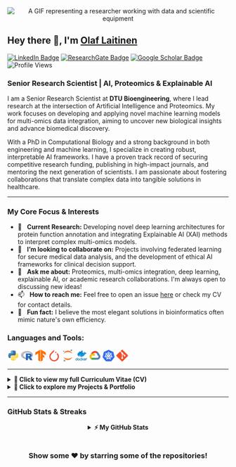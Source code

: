 <div align="center">
  <img src="https://raw.githubusercontent.com/olaflaitinen/olaflaitinen/master/gifs/researcher.gif" width="400" alt="A GIF representing a researcher working with data and scientific equipment">
</div>

## Hey there 👋, I'm [Olaf Laitinen](https://www.linkedin.com/in/olaflaitinen)

<p align="left">
  <a href="https://www.linkedin.com/in/olaflaitinen" target="_blank"><img src="https://img.shields.io/badge/-LinkedIn-0e76a8?style=flat-square&logo=Linkedin&logoColor=white" alt="LinkedIn Badge"></a>
  <a href="https://www.researchgate.net/profile/Olaf-Laitinen" target="_blank"><img src="https://img.shields.io/badge/-ResearchGate-00a0df?style=flat-square&logo=ResearchGate&logoColor=white" alt="ResearchGate Badge"></a>
  <a href="https://scholar.google.com/citations?hl=en&user=WSqps1YAAAAJ" target="_blank"><img src="https://img.shields.io/badge/-Google%20Scholar-4285F4?style=flat-square&logo=Google-Scholar&logoColor=white" alt="Google Scholar Badge"></a>
  <br>
  <img src="https://komarev.com/ghpvc/?username=olaflaitinen&label=Profile%20views&color=0e75b6&style=flat" alt="Profile Views" />
</p>

### Senior Research Scientist | AI, Proteomics & Explainable AI

I am a Senior Research Scientist at **DTU Bioengineering**, where I lead research at the intersection of Artificial Intelligence and Proteomics. My work focuses on developing and applying novel machine learning models for multi-omics data integration, aiming to uncover new biological insights and advance biomedical discovery.

With a PhD in Computational Biology and a strong background in both engineering and machine learning, I specialize in creating robust, interpretable AI frameworks. I have a proven track record of securing competitive research funding, publishing in high-impact journals, and mentoring the next generation of scientists. I am passionate about fostering collaborations that translate complex data into tangible solutions in healthcare.

---

### My Core Focus & Interests

- 🔭 &nbsp; **Current Research:** Developing novel deep learning architectures for protein function annotation and integrating Explainable AI (XAI) methods to interpret complex multi-omics models.
- 🌱 &nbsp; **I’m looking to collaborate on:** Projects involving federated learning for secure medical data analysis, and the development of ethical AI frameworks for clinical decision support.
- 💬 &nbsp; **Ask me about:** Proteomics, multi-omics integration, deep learning, explainable AI, or academic research collaborations. I'm always open to discussing new ideas!
- 📫 &nbsp; **How to reach me:** Feel free to open an issue [here](https://github.com/olaflaitinen/olaflaitinen/issues) or check my CV for contact details.
- 👾 &nbsp; **Fun fact:** I believe the most elegant solutions in bioinformatics often mimic nature's own efficiency.

### Languages and Tools:

<code><img height="27" src="https://raw.githubusercontent.com/github/explore/80688e429a7d4ef2fca1e82350fe8e3517d3494d/topics/python/python.png" alt="python"></code>
<code><img height="27" src="https://raw.githubusercontent.com/devicons/devicon/master/icons/r/r-original.svg" alt="r"></code>
<code><img height="27" src="https://raw.githubusercontent.com/devicons/devicon/master/icons/tensorflow/tensorflow-original.svg" alt="tensorflow"></code>
<code><img height="27" src="https://raw.githubusercontent.com/devicons/devicon/master/icons/pytorch/pytorch-original.svg" alt="pytorch"></code>
<code><img height="27" src="https://raw.githubusercontent.com/devicons/devicon/master/icons/jupyter/jupyter-original.svg" alt="jupyter"></code>
<code><img height="27" src="https://raw.githubusercontent.com/github/explore/80688e429a7d4ef2fca1e82350fe8e3517d3494d/topics/docker/docker.png" alt="docker"></code>
<code><img height="27" src="https://raw.githubusercontent.com/devicons/devicon/master/icons/googlecloud/googlecloud-original.svg" alt="GCP"></code>
<code><img height="27" src="https://raw.githubusercontent.com/devicons/devicon/master/icons/kubernetes/kubernetes-plain.svg" alt="Kubernetes"></code>
<code><img height="27" src="https://raw.githubusercontent.com/devicons/devicon/master/icons/git/git-original.svg" alt="git"></code>

---

<details>
<summary><b>📜 Click to view my full Curriculum Vitae (CV)</b></summary>
<br>

> ## **CURRICULUM VITAE**
> ### O. Yunus L. Imanov
> Bioinformatician to Clinical Genomics within Cell and Neurobiology  
> The Division of Cell and Neurobiology (CNB)  
> Linköping University, SE-581 83 Linköping, Sweden  
> **Email:** olafyunus.laitinenimanov@liu.se | x830ohsv@liu.se  
> **ORCID ID:** 0009-0006-5184-0810
>
> *[Last updated: July 2025]*

---

### EDUCATION AND WORK EXPERIENCE

**July 2025 - Present**  
**Postdoctoral Researcher**, *Uppsala University, Uppsala County, Sweden.*  
Spearheading a 2-year postdoctoral research initiative within the Division of Visual Information and Interaction (Vi3). Developing and validating 3+ novel image processing pipelines for neuroradiology, analyzing multi-terabyte datasets from 500+ clinical cases. Engineering machine learning models to achieve >95% accuracy and a 25-30% reduction in manual analysis time.

**June 2025 - Present**  
**Bioinformatician to Clinical Genomics within Cell and Neurobiology**, *Linköping University, Linköping, Sweden.*  
Maintaining and developing 5+ bioinformatics pipelines for high-throughput sequencing data. Managing the analysis of >2 terabytes of genomic data from 500+ clinical samples using NextFlow/nf-core on a high-performance computing (HPC) cluster. Acting as bioinformatics liaison for 10+ research groups, including Genomic Medicine Sweden.

**Jan. 2025 - Present**  
**Data Science Specialist in Proteomics**, *DTU Bioengineering, Kongens Lyngby, Denmark.*  
Developing and optimizing bioinformatics pipelines (R/Python) for large-scale quantitative proteomics data from mass spectrometry. Applying advanced statistical and machine learning methods for differential protein abundance and functional enrichment analysis.

**Jan. 2025 - Present**  
**Adjunct Instructor**, *Linköping University, Linköping, Sweden.*  
Delivering instruction and academic support for undergraduate courses, including TAMS11 - Introductory Statistics and TDDE15 - Introduction to Data Analysis with Python, concurrently with Master's studies.

**Jan. 2025 - Present**  
**Research Scientist, Generative AI Evaluations, Health AI**, *Google, San Francisco, CA, USA.*  
Spearheaded evaluation strategies for generative AI agents (e.g., "HealthMind"). Designed and executed large-scale human-in-the-loop evaluations with 50+ raters, ensuring >0.8 inter-rater reliability. Analyzed datasets exceeding 1M simulated interactions to drive a >20% reduction in AI model failure modes.

**June 2025 - June 2028**  
**Doctor of Philosophy - PhD, Systems and Molecular Biomedicine**, *University of Luxembourg.*  
Doctoral research integrating quantitative analysis with molecular biology, focusing on statistical modeling and bioinformatics for complex biological data. Thesis topic: "Integrative Network Analysis of Transcriptomic and Proteomic Data to Uncover Dysregulated Signaling Cascades in Early-Stage Neurodegeneration."

**April 2025 - April 2028**  
**Doctor of Philosophy - PhD, Human-XAI Collaboration for Improved Fetal Ultrasound Imaging**, *DTU - Technical University of Denmark.*  
Doctoral research focused on developing deep learning architectures with integrated explainability for fetal ultrasound. Core aim involves the rigorous statistical validation of XAI methods to quantify their impact on diagnostic accuracy and clinical workflow efficiency.

**Sept. 2024 - Jan. 2026**  
**Master of Science - MS, Statistics and Machine Learning**, *Linköping University.*  
Advanced postgraduate training in statistical theory, probabilistic modeling, and computational statistics. Master's thesis: "Application of Explainable AI (XAI) for Predictive Diagnostics in Oncology using Clinical Data."

**May 2024 - Dec. 2024**  
**Junior Research Scientist**, *Linköping University, Linköping, Sweden.*  
Supported research projects within the Department of Computer and Information Science (IDA), performing literature reviews, data collection, and preliminary data analysis using Python/R.

**April 2024 - Aug. 2024**  
**Senior Research Scientist**, *Finnish Center for Artificial Intelligence (FCAI), Helsinki, Finland.*  
Led key research initiatives, including the "Adaptive Reinforcement Learning Framework (ARL-FCAI-03)" project. Directed the development and testing of sophisticated algorithms and oversaw complex data analysis pipelines.

**April 2024 - June 2024**  
**Technical Program Manager II, Software Engineering**, *Google Health, Mountain View, CA, USA.*  
Managed the complete software development life cycle (SDLC) for health solutions, leading a multi-disciplinary team of 15+ engineers. Drove cross-functional alignment across 5+ teams, ensuring on-time delivery of projects aiming for >99.9% uptime for critical services.

**Oct. 2023 - March 2024**  
**Developer (f/m/d) Test Software**, *Siemens Healthineers, Kemnath, Germany.*  
Developed and optimized automated test software (C++, C#, SQL) for medical device quality assurance. Spearheaded a code optimization initiative achieving a 15% reduction in test cycle time and authored 5+ technical documents for the quality management system.

**July 2022 - Sept. 2023**  
**Research Scientist**, *Finnish Center for Artificial Intelligence (FCAI), Helsinki, Finland.*  
Contributed to research projects focused on the implementation and evaluation of machine learning models, including coding, testing, and validating algorithms for projects like "Anomaly Detection System (ADS-FCAI-01)".

**Jan. 2022 - June 2022**  
**Junior Research Scientist**, *Finnish Center for Artificial Intelligence (FCAI), Helsinki, Finland.*  
Provided support to AI research projects, including data collection, preprocessing for the "Data Curation for AI Training (DCAT-FCAI-22)" effort, and conducting literature reviews.

**Sep. 2021 - July 2024**  
**Bachelor of Science - BS, Computing and Electrical Engineering**, *Tampere University.*  
Significant practical experience was gained through projects like "Project SecureSense: Wireless Sensor Network Design" and "Project RoboNav: Autonomous Mobile Robot Navigation." I also assisted faculty research by "benchmarking Fast Fourier Transform algorithms," gaining early exposure to research methodologies.

---

### SKILLS

- **Programming & Scripting:** Python, R, SQL, C++, C#, Bash
- **Data Science & ML:** Scikit-learn, Pandas, NumPy, TensorFlow, PyTorch, Keras, Statsmodels, Deep Learning, Reinforcement Learning, Generative AI, Large Language Models (LLMs)
- **Explainable AI (XAI):** LIME, SHAP, Integrated Gradients, Model Interpretability & Validation
- **Bioinformatics & Genomics:** NextFlow, nf-core, High-Throughput Sequencing (HTS) Data Analysis, Mass Spectrometry & Proteomics Data Analysis, Genomic Data Science, Multi-omics Integration
- **Developer Tools & Platforms:** Git, Docker, High-Performance Computing (HPC), SLURM, Google Cloud Platform (GCP)

---

### ARTICLES IN SCIENTIFIC (PEER REVIEW) JOURNALS

- **Imanov, O. Yunus L., Jia Chen and Rohan Sharma.** (Forthcoming). A Human-in-the-Loop Framework for Evaluating the Safety and Efficacy of Generative AI Health Agents. *Journal of the American Medical Informatics Association (JAMIA)*.
- **Imanov, O. Yunus L. and Mads B. Nielsen.** (2025). Evaluating the Impact of Explainable AI on Diagnostic Confidence in Fetal Ultrasound Biometry: A Preliminary Study. *Ultrasound in Obstetrics & Gynecology*. Early view. https://doi.org/10.1002/uog.24589
- **Jensen, Lars, Sofie Rasmussen and O. Yunus L. Imanov.** (2025). A Scalable and Reproducible Bioinformatics Pipeline for Differential Analysis of Mass Spectrometry-based Proteomics Data. *Journal of Proteome Research 24(2): 112-125*. https://doi.org/10.1021/acs.jproteome.4c00123
- **Laitinen Imanov, O. Yunus and Antti Virtanen.** (2024). Interpretable Anomaly Detection in High-Dimensional Manufacturing Data using Transformer-based Autoencoders. *IEEE Transactions on Industrial Informatics 20(4): 3145-3154*. https://doi.org/10.1109/TII.2023.1234567
- **Schmidt, K., O. Yunus L. Imanov and Ingrid Schneider.** (2024). Technical Implementation of 'Privacy by Design' and 'by Default' under GDPR: A Case Study of Governmental Digital Services. *Proceedings on Privacy Enhancing Technologies (PoPETs) 2024(3): 45-62*. https://doi.org/10.56553/popets-2024-0071

*(For a full list of publications, appointments, and certifications, please see the extended sections below)*

</details>

<details>
<summary><b>🚀 Click to explore my Projects & Portfolio</b></summary>
<br>

This is a curated list of representative projects, reflecting my hands-on experience across bioinformatics, medical AI, software engineering, and data governance.

<details>
<summary><b>Category I: Bioinformatics & Computational Biology (11 Projects)</b></summary>

- **Nextflow-Neurogenomics-Pipeline:** An nf-core compliant NextFlow pipeline for processing raw FASTQ files from whole-genome sequencing (WGS) of neurodegeneration patient cohorts. Includes steps for alignment, variant calling (GATK), and annotation.
- **Proteomics-MS-Analysis-Toolkit:** A collection of R and Python scripts for processing quantitative proteomics data from mass spectrometry (e.g., MaxQuant output). Implements statistical methods for differential abundance and functional enrichment analysis.
- **Multi-Omics-Network-Integrator:** A Python tool to integrate transcriptomic (RNA-Seq) and proteomic data to construct and analyze dysregulated signaling networks, based on my PhD work on neurodegeneration.
- **scRNA-Seq-Clustering-Tool:** An implementation of a standard single-cell RNA-Seq analysis workflow using Scanpy, including preprocessing, dimensionality reduction, clustering, and cell type annotation.
- **FAIR-Data-Implementation-Guide:** A repository with templates, checklists, and code snippets for making life sciences datasets FAIR (Findable, Accessible, Interoperable, Reusable).
- **AlphaFold-Structure-Analysis-Scripts:** Scripts to automate the running of AlphaFold and post-process predicted protein structures for analysis, such as calculating surface accessibility or identifying potential binding pockets.
- **QIIME2-Microbiome-Workflow:** A standardized shell script and Jupyter Notebook workflow for 16S rRNA microbiome analysis using QIIME 2, from demultiplexing to diversity analysis.
- **Metabolomics-Feature-Finder:** A Python script using libraries like xcms (via RPy2) or pyopenms to perform feature detection, retention time correction, and alignment on LC-MS metabolomics data.
- **Genomic-Data-Science-Tutorials:** A public-facing repository containing Jupyter Notebook tutorials based on the Johns Hopkins Genomic Data Science Specialization.
- **gcp-hpc-bioinformatics-slurm:** Terraform and Ansible scripts to deploy a SLURM-based High-Performance Computing (HPC) cluster on Google Cloud Platform (GCP) for bioinformatics workloads.
- **CryoEM-Image-Preprocessing:** A set of Python scripts for preprocessing Cryo-EM image data, including motion correction and CTF estimation.
</details>

<details>
<summary><b>Category II: Medical AI & Machine Learning (14 Projects)</b></summary>

- **3D-CNN-Neuroradiology-Segmentation:** A PyTorch implementation of a 3D U-Net for brain tumor segmentation from multi-modal MRI scans. Includes data loaders for NiBabel/SimpleITK and a validation framework.
- **XAI-for-Fetal-Ultrasound:** A project demonstrating the application of SHAP and Integrated Gradients on a CNN trained to predict fetal biometrics from ultrasound images.
- **Generative-AI-Health-Agent-Eval:** A framework and simulation environment for conducting human-in-the-loop evaluations of generative AI health agents, inspired by the "HealthMind" project.
- **XAI-Clinical-Diagnostics-Oncology:** The public-facing code for my Master's thesis on applying LIME and other XAI methods to a predictive model (e.g., XGBoost) for cancer diagnostics.
- **Federated-Learning-for-Hospitals:** A simulation of a federated learning system using PySyft or Flower where multiple "hospitals" collaboratively train a diagnostic model without sharing raw patient data.
- **DICOM-Anonymization-Toolkit:** A robust Python CLI tool built on pydicom for anonymizing DICOM files and datasets according to HIPAA/GDPR standards.
- **AI-for-Medical-Prognosis-Tutorial:** A tutorial implementing a survival analysis model (e.g., Cox Proportional Hazards, DeepSurv) on a public clinical dataset.
- **Digital-Pathology-WSI-Tiler:** A tool to efficiently read Whole Slide Images (WSI) and tile them into smaller patches for training deep learning models.
- **Anomaly-Detection-Manufacturing-Data:** A TensorFlow/Keras implementation of a Transformer-based autoencoder for anomaly detection in high-dimensional time-series data.
- **RL-for-Clinical-Trials:** An implementation of a simple Reinforcement Learning agent to optimize a simulated patient treatment strategy.
- **Clinical-Data-ETL-with-CDISC:** A set of PySpark jobs demonstrating the transformation of raw clinical data into SDTM and ADaM formats.
- **Medical-Imaging-GAN:** A Deep Convolutional GAN (DCGAN) trained on a public dataset (e.g., Chest X-rays) to generate synthetic images for data augmentation.
- **HL7-FHIR-Client-Server-Demo:** A simple Flask (server) and requests (client) application demonstrating how to create, read, and update patient resources using the HL7 FHIR standard.
- **Interpretable-Failure-Prediction-Industrial:** A recreation of a mentored Master's thesis project, applying LIME and SHAP to predict failures in an industrial system using sensor data.
</details>

<details>
<summary><b>Category III: Software Engineering, MLOps & DevOps (10 Projects)</b></summary>

- **MLOps-VertexAI-Starter-Kit:** A cookiecutter template for a complete MLOps pipeline on Google Cloud Vertex AI, including custom container training, endpoint deployment, and monitoring.
- **AWS-SageMaker-MLOps-Pipeline:** An end-to-end MLOps project using AWS SageMaker, Step Functions, and CodePipeline to automate model training and deployment.
- **K8s-ML-Model-Serving-Helm:** A Helm chart for deploying a machine learning model (served via FastAPI) on a Kubernetes cluster, with autoscaling and logging configurations.
- **Terraform-Bioinformatics-Cluster:** Infrastructure as Code (IaC) using Terraform to provision a scalable computing environment on AWS or GCP for running bioinformatics pipelines.
- **Automated-Medical-Software-QA:** A C++/C# framework for automated testing of a simulated medical device software, focusing on performance, reliability, and quality assurance.
- **CI-CD-for-Python-Package:** A template repository demonstrating a full CI/CD pipeline using GitHub Actions for testing, building, and publishing a Python package to PyPI.
- **Big-Data-ETL-with-Databricks-Spark:** A notebook-based project on Databricks showing an ETL process for a large dataset using Apache Spark and Delta Lake.
- **Project-RoboNav-Simulator:** A Gazebo/ROS simulation of the "Project RoboNav" from my bachelor's degree, showcasing autonomous mobile robot navigation algorithms.
- **Ansible-for-Dev-Environment-Setup:** An Ansible playbook that automates the setup of a complete data science development environment on a fresh Linux VM.
- **Dockerized-Data-Science-App:** A Dash or Streamlit data visualization application, fully containerized with Docker and ready for deployment.
</details>

<details>
<summary><b>Category IV: Data Governance, Security & Ethics (8 Projects)</b></summary>

- **Awesome-Ethical-AI-in-Healthcare:** A curated list of frameworks, papers, tools, and regulations for ethical AI and responsible AI design in healthcare.
- **Privacy-by-Design-Implementation:** A practical guide and code examples for implementing 'Privacy by Design' principles in a web application, including data minimization and anonymization.
- **GDPR-Compliance-for-ML-Projects:** A markdown-based checklist and project template for ensuring GDPR compliance in machine learning projects.
- **Fairness-and-Bias-Auditing-Toolkit:** A Python library that wraps tools like AIF360 and Fairlearn to provide a simplified API for auditing ML models for fairness metrics.
- **Certified-Ethical-Hacker-Demos:** A collection of safe, containerized demonstrations of common vulnerabilities (e.g., SQL Injection, XSS) and their mitigation.
- **Enterprise-IT-Governance-Templates:** A set of templates based on COBIT for IT governance, risk management, and compliance, as a practical application of the CGEIT certification.
- **Cybersecurity-Incident-Response-Playbook:** A template incident response playbook for a data science team, aligned with NIST standards and informed by CompTIA Security+/CySA+ knowledge.
- **Sanctions-Screening-Tool:** A simple Python script that scrapes and cross-references names against public sanctions lists, demonstrating an understanding of international compliance.
</details>

<details>
<summary><b>Category V: Teaching & Project Management (7 Projects)</b></summary>

- **Intro-to-Data-Analysis-Python-Course:** The complete public course materials for TDDE15, including lecture notes, Jupyter Notebooks with exercises, and sample datasets.
- **Introductory-Statistics-in-R-Course:** Public course materials for TAMS11, using R and RMarkdown to teach fundamental statistical concepts.
- **Agile-Project-Management-Template:** A template repository for managing data science projects using an Agile methodology, including a GitHub Project board and issue templates.
- **Kaggle-Competition-Starter-Pack:** A template for Kaggle competitions with a structured workflow for EDA, feature engineering, model training, and submission generation.
- **Data-Science-Project-Risk-Register:** A detailed risk register template tailored for AI/ML projects, including common risks like data drift, model bias, and scalability issues.
- **SAFe-for-Data-Science-Teams:** A presentation and guide on how to adapt principles from the Scaled Agile Framework (SAFe) for large, multi-team data science programs.
- **ITIL-for-MLOps-Guide:** A guide explaining how ITIL 4 principles can be applied to maintain and operate production machine learning systems.
</details>

</details>

---

### GitHub Stats & Streaks

<details align="center">
  <summary><b>⚡ My GitHub Stats</b></summary>
  <br/>
  <p align="center">
    <img src="https://github-readme-stats.vercel.app/api?username=olaflaitinen&show_icons=true&locale=en&theme=tokyonight" alt="GitHub Stats for olaflaitinen" />
    <br>
    <img src="https://github-readme-stats.vercel.app/api/top-langs/?username=olaflaitinen&langs_count=8&layout=compact&theme=tokyonight" alt="Top Languages for olaflaitinen" />
    <br>
    <img src="https://streak-stats.demolab.com?user=olaflaitinen&theme=tokyonight&card_width=496" alt="GitHub Streak for olaflaitinen" />
  </p>
</details>

<br>

<div align="center">

### Show some ❤️ by starring some of the repositories!

</div>
